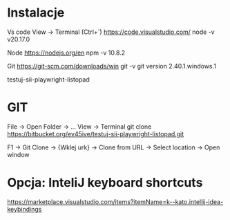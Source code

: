 # Instalacje
  
Vs code
View -> Terminal (Ctrl+`)
https://code.visualstudio.com/
node -v 
v20.17.0

Node
https://nodejs.org/en
npm -v 
10.8.2

Git
https://git-scm.com/downloads/win
git -v 
git version 2.40.1.windows.1

testuj-sii-playwright-listopad

# GIT
File -> Open Folder -> ...
View -> Terminal
git clone https://bitbucket.org/ev45ive/testuj-sii-playwright-listopad.git

F1 -> Git Clone -> {Wklej urk} -> Clone from URL -> Select location -> Open window

# Opcja: InteliJ keyboard shortcuts
https://marketplace.visualstudio.com/items?itemName=k--kato.intellij-idea-keybindings